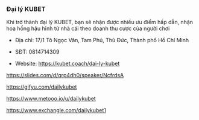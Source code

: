 ### Đại lý KUBET

Khi trở thành đại lý KUBET, bạn sẽ nhận được nhiều ưu điểm hấp dẫn, nhận hoa hồng hậu hĩnh từ nhà cái theo doanh thu cược của người chơi

- Địa chỉ: 17/1 Tô Ngọc Vân, Tam Phú, Thủ Đức, Thành phố Hồ Chí Minh

- SĐT: 0814714309

- Website: https://kubet.coach/dai-ly-kubet

https://slides.com/d/qrp4dh0/speaker/NcfrdsA

https://gifyu.com/dailykubet

https://www.metooo.io/u/dailykubet

https://www.exchangle.com/dailykubet1
